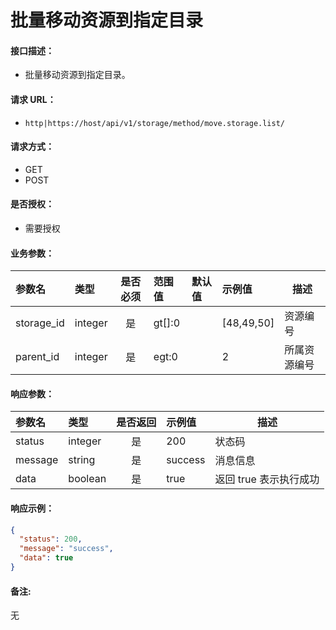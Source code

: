 # 批量移动资源到指定目录

#### 接口描述：
- 批量移动资源到指定目录。

#### 请求 URL：
- `http|https://host/api/v1/storage/method/move.storage.list/`

#### 请求方式：
- GET
- POST

#### 是否授权：
- 需要授权

#### 业务参数：
|参数名|类型|是否必须|范围值|默认值|示例值|描述|
|:----|:---|:---:|:-----|:-----|:-----|-----|
|storage_id |integer |是 |gt[]:0 | |[48,49,50] |资源编号 |
|parent_id |integer |是 |egt:0 | |2 |所属资源编号 |

#### 响应参数：
|参数名|类型|是否返回|示例值|描述|
|:-----|:-----|:---:|:-----|-----|
|status |integer |是 |200 |状态码 |
|message |string |是 |success |消息信息 |
|data |boolean |是 |true |返回 true 表示执行成功 |

#### 响应示例：
```json
{
  "status": 200,
  "message": "success",
  "data": true
}
```

#### 备注:
无